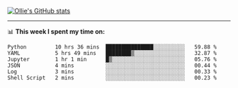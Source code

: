 <!--
**icedpanda/icedpanda** is a ✨ _special_ ✨ repository because its `README.md` (this file) appears on your GitHub profile.

Here are some ideas to get you started:

- 🔭 I’m currently working on ...
- 🌱 I’m currently learning ...
- 👯 I’m looking to collaborate on ...
- 🤔 I’m looking for help with ...
- 💬 Ask me about ...
- 📫 How to reach me: ...
- 😄 Pronouns: ...
- ⚡ Fun fact: ...
-->
[![Ollie's GitHub stats](https://github-readme-stats-icedpanda.vercel.app/api?username=icedpanda&count_private=true&show_icons=true)](https://github.com/icedpanda)

---
📊 **This week I spent my time on:**
<!--START_SECTION:waka-->

```text
Python         10 hrs 36 mins  ███████████████░░░░░░░░░░   59.88 %
YAML           5 hrs 49 mins   ████████▒░░░░░░░░░░░░░░░░   32.87 %
Jupyter        1 hr 1 min      █▒░░░░░░░░░░░░░░░░░░░░░░░   05.76 %
JSON           4 mins          ░░░░░░░░░░░░░░░░░░░░░░░░░   00.44 %
Log            3 mins          ░░░░░░░░░░░░░░░░░░░░░░░░░   00.33 %
Shell Script   2 mins          ░░░░░░░░░░░░░░░░░░░░░░░░░   00.23 %
```

<!--END_SECTION:waka-->
